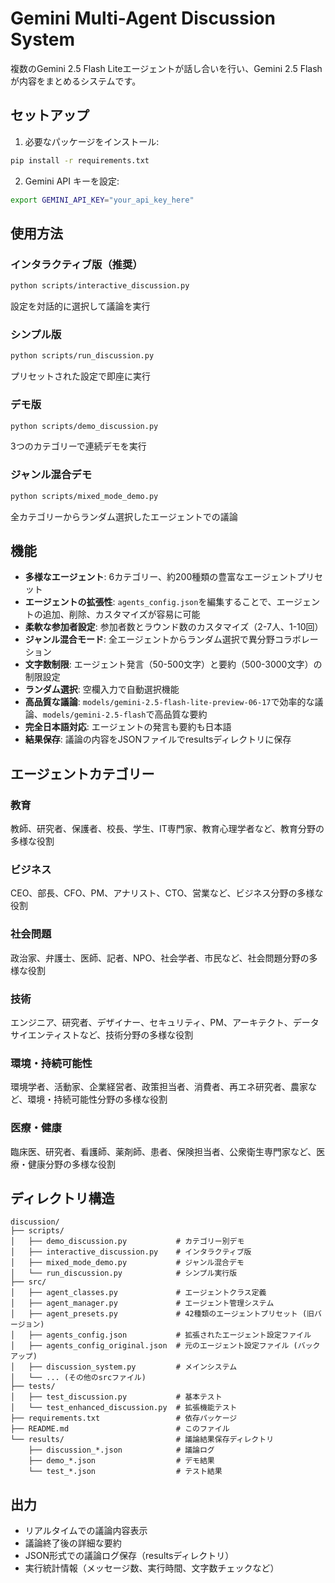 # Gemini Multi-Agent Discussion System

複数のGemini 2.5 Flash Liteエージェントが話し合いを行い、Gemini 2.5 Flashが内容をまとめるシステムです。

## セットアップ

1. 必要なパッケージをインストール:
```bash
pip install -r requirements.txt
```

2. Gemini API キーを設定:
```bash
export GEMINI_API_KEY="your_api_key_here"
```

## 使用方法

### インタラクティブ版（推奨）
```bash
python scripts/interactive_discussion.py
```
設定を対話的に選択して議論を実行

### シンプル版
```bash
python scripts/run_discussion.py
```
プリセットされた設定で即座に実行

### デモ版
```bash
python scripts/demo_discussion.py
```
3つのカテゴリーで連続デモを実行

### ジャンル混合デモ
```bash
python scripts/mixed_mode_demo.py
```
全カテゴリーからランダム選択したエージェントでの議論

## 機能

- **多様なエージェント**: 6カテゴリー、約200種類の豊富なエージェントプリセット
- **エージェントの拡張性**: `agents_config.json`を編集することで、エージェントの追加、削除、カスタマイズが容易に可能
- **柔軟な参加者設定**: 参加者数とラウンド数のカスタマイズ（2-7人、1-10回）
- **ジャンル混合モード**: 全エージェントからランダム選択で異分野コラボレーション
- **文字数制限**: エージェント発言（50-500文字）と要約（500-3000文字）の制限設定
- **ランダム選択**: 空欄入力で自動選択機能
- **高品質な議論**: `models/gemini-2.5-flash-lite-preview-06-17`で効率的な議論、`models/gemini-2.5-flash`で高品質な要約
- **完全日本語対応**: エージェントの発言も要約も日本語
- **結果保存**: 議論の内容をJSONファイルでresultsディレクトリに保存

## エージェントカテゴリー

### 教育
教師、研究者、保護者、校長、学生、IT専門家、教育心理学者など、教育分野の多様な役割

### ビジネス
CEO、部長、CFO、PM、アナリスト、CTO、営業など、ビジネス分野の多様な役割

### 社会問題
政治家、弁護士、医師、記者、NPO、社会学者、市民など、社会問題分野の多様な役割

### 技術
エンジニア、研究者、デザイナー、セキュリティ、PM、アーキテクト、データサイエンティストなど、技術分野の多様な役割

### 環境・持続可能性
環境学者、活動家、企業経営者、政策担当者、消費者、再エネ研究者、農家など、環境・持続可能性分野の多様な役割

### 医療・健康
臨床医、研究者、看護師、薬剤師、患者、保険担当者、公衆衛生専門家など、医療・健康分野の多様な役割

## ディレクトリ構造

```
discussion/
├── scripts/
│   ├── demo_discussion.py           # カテゴリー別デモ
│   ├── interactive_discussion.py    # インタラクティブ版
│   ├── mixed_mode_demo.py           # ジャンル混合デモ
│   └── run_discussion.py            # シンプル実行版
├── src/
│   ├── agent_classes.py             # エージェントクラス定義
│   ├── agent_manager.py             # エージェント管理システム
│   ├── agent_presets.py             # 42種類のエージェントプリセット (旧バージョン)
│   ├── agents_config.json           # 拡張されたエージェント設定ファイル
│   ├── agents_config_original.json  # 元のエージェント設定ファイル (バックアップ)
│   ├── discussion_system.py         # メインシステム
│   └── ... (その他のsrcファイル)
├── tests/
│   ├── test_discussion.py           # 基本テスト
│   └── test_enhanced_discussion.py  # 拡張機能テスト
├── requirements.txt                 # 依存パッケージ
├── README.md                        # このファイル
└── results/                         # 議論結果保存ディレクトリ
    ├── discussion_*.json            # 議論ログ
    ├── demo_*.json                  # デモ結果
    └── test_*.json                  # テスト結果
```

## 出力

- リアルタイムでの議論内容表示
- 議論終了後の詳細な要約
- JSON形式での議論ログ保存（resultsディレクトリ）
- 実行統計情報（メッセージ数、実行時間、文字数チェックなど）

